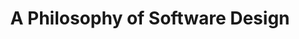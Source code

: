 ---
layout: book
title: A Philosophy of Software Design
subtitle:
book_authors: [John Ousterhout]
amazon_url: https://www.amazon.com/Philosophy-Software-Design-2nd/dp/173210221X
categories: [ software ]
tags: [ coding ]
raings_count: 995
rating: 4.5
image: https://i.gr-assets.com/images/S/compressed.photo.goodreads.com/books/1531857377l/39996759.jpg
description: "Good system designers get to spend a larger fraction of time in the design phase. Poor designers spend most of their time chasing bugs in complicated and brittle code."
---